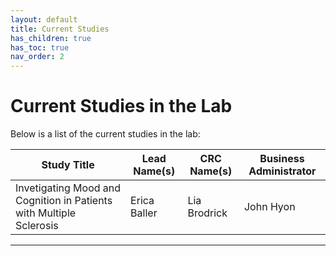 ```yaml
---
layout: default
title: Current Studies
has_children: true
has_toc: true
nav_order: 2
---
```


# Current Studies in the Lab

Below is a list of the current studies in the lab:

| Study Title |    Lead Name(s)    |               CRC Name(s)                |    Business Administrator    |
| ------------- | --------------- | --------------------------------- | --------------------------------- |
| Invetigating Mood and Cognition in Patients with Multiple Sclerosis   | Erica Baller | Lia Brodrick | John Hyon |


---------------------------------------------------------------------------------


